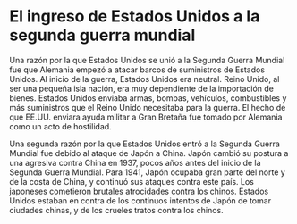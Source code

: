 # El ingreso de Estados Unidos a la segunda guerra mundial

Una razón por la que Estados Unidos se unió a la Segunda Guerra Mundial fue que Alemania empezó a atacar barcos de suministros de Estados Unidos. Al inicio de la guerra, Estados Unidos era neutral. Reino Unido, al ser una pequeña isla nación, era muy dependiente de la importación de bienes. Estados Unidos enviaba armas, bombas, vehículos, combustibles y más suministros que el Reino Unido necesitaba para la guerra. El hecho de que EE.UU. enviara ayuda militar a Gran Bretaña fue tomado por Alemania como un acto de hostilidad.

Una segunda razón por la que Estados Unidos entró a la Segunda Guerra Mundial fue debido al ataque de Japón a China. Japón cambió su postura a una agresiva contra China en 1937, pocos años antes del inicio de la Segunda Guerra Mundial. Para 1941, Japón ocupaba gran parte del norte y de la costa de China, y continuó sus ataques contra este país. Los japoneses cometieron brutales atrocidades contra los chinos. Estados Unidos estaban en contra de los continuos intentos de Japón de tomar ciudades chinas, y de los crueles tratos contra los chinos.
